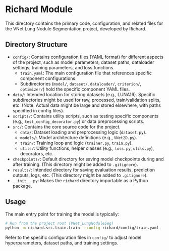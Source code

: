 # Richard Module

This directory contains the primary code, configuration, and related files for the VNet Lung Nodule Segmentation project, developed by Richard.

## Directory Structure

*   `config/`: Contains configuration files (YAML format) for different aspects of the project, such as model parameters, dataset paths, dataloader settings, training parameters, and loss functions.
    *   `train.yaml`: The main configuration file that references specific component configurations.
    *   Subdirectories (`model/`, `dataset/`, `dataloader/`, `criterion/`, `optimizer/`) hold the specific component YAML files.
*   `data/`: Intended location for storing datasets (e.g., LUNA16). Specific subdirectories might be used for raw, processed, train/validation splits, etc. (Note: Actual data might be large and stored elsewhere, with paths specified in config files).
*   `scripts/`: Contains utility scripts, such as testing specific components (e.g., `test_config_decorator.py`) or data preprocessing scripts.
*   `src/`: Contains the core source code for the project.
    *   `data/`: Dataset loading and preprocessing logic (`dataset.py`).
    *   `models/`: Model architecture definitions (e.g., `VNet2D.py`).
    *   `train/`: Training loop and logic (`trainer.py`, `train.py`).
    *   `utils/`: Utility functions, helper classes (e.g., `loss.py`, `utils.py`), decorators, etc.
*   `checkpoints/`: Default directory for saving model checkpoints during and after training. (This directory might be added to `.gitignore`).
*   `results/`: Intended directory for saving evaluation results, prediction outputs, logs, etc. (This directory might be added to `.gitignore`).
*   `__init__.py`: Makes the `richard` directory importable as a Python package.

## Usage

The main entry point for training the model is typically:

```bash
# Run from the project root (VNet_LungNoduleSeg)
python -m richard.src.train.train --config richard/config/train.yaml
```

Refer to the specific configuration files in `config/` to adjust model hyperparameters, dataset paths, and training settings. 